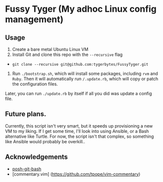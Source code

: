 # Fussy Tyger (My adhoc Linux config management)

## Usage
1. Create a bare metal Ubuntu Linux VM
1. Install Git and clone this repo with the `--recursive` flag
  - `git clone --recursive git@github.com:tygerbytes/FussyTyger.git`
1. Run `./bootstrap.sh`, which will install some packages, including `rvm` and `Ruby`. Then it will automatically run `/.update.rb`, which will copy or patch the configuration files.

Later, you can run `./update.rb` by itself if all you did was update a config file.

## Future plans.
Currently, this script isn't very smart, but it speeds up provisioning a new VM to my liking. If I get some time, I'll look into using Ansible, or a Bash alternative like Turtle. For now, the script isn't that complex, so something like Ansible would probably be overkill..

## Acknowledgements
 - [posh-git-bash](https://github.com/lyze/posh-git-sh)
 - [commentary.vim] (https://github.com/tpope/vim-commentary)


